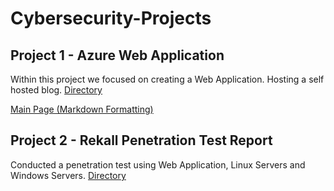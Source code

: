 # Cybersecurity-Projects

## Project 1 - Azure Web Application
Within this project we focused on creating a Web Application. Hosting a self hosted blog.
[Directory](./Project%201/)

[Main Page (Markdown Formatting)](./Project%201/rosesindex.md)

## Project 2 - Rekall Penetration Test Report 
Conducted a penetration test using Web Application, Linux Servers and Windows Servers.
[Directory](./Project%202/)




